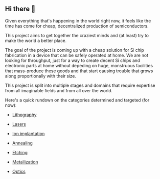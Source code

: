 ## Hi there 👋

Given everything that's happening in the world right now, it feels like the time has come for cheap, decentralized production of semiconductors.

This project aims to get together the craziest minds and (at least) try to make the world a better place.

The goal of the project is coming up with a cheap solution for Si chip fabrication in a device that can be safely operated at home. We are not looking for throughput, just for a way to create decent Si chips and electronic parts at home without depeding on huge, monstruous facilities that mass-produce these goods and that start causing trouble that grows along proportionally with their size.

This project is split into multiple stages and domains that require expertise from all imaginable fields and from all over the world.

Here's a quick rundown on the categories determined and targeted (for now):

- [Lithography](https://github.com/ChipHomeFab/lithography)

- [Lasers](https://github.com/ChipHomeFab/lasers)

- [Ion implantation](https://github.com/ChipHomeFab/ion-implantation)

- [Annealing](https://github.com/ChipHomeFab/annealing)

- [Etching](https://github.com/ChipHomeFab/etching)

- [Metallization](https://github.com/ChipHomeFab/metallization)

- [Optics](https://github.com/ChipHomeFab/optics)
